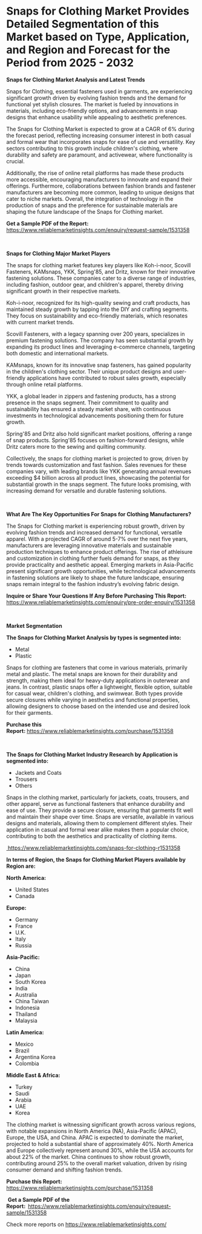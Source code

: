 <p><h1>Snaps for Clothing Market Provides Detailed Segmentation of this Market based on Type, Application, and Region and Forecast for the Period from 2025 - 2032</h1></p><p><strong>Snaps for Clothing Market Analysis and Latest Trends</strong></p>
<p><p>Snaps for Clothing, essential fasteners used in garments, are experiencing significant growth driven by evolving fashion trends and the demand for functional yet stylish closures. The market is fueled by innovations in materials, including eco-friendly options, and advancements in snap designs that enhance usability while appealing to aesthetic preferences. </p><p>The Snaps for Clothing Market is expected to grow at a CAGR of 6% during the forecast period, reflecting increasing consumer interest in both casual and formal wear that incorporates snaps for ease of use and versatility. Key sectors contributing to this growth include children's clothing, where durability and safety are paramount, and activewear, where functionality is crucial.</p><p>Additionally, the rise of online retail platforms has made these products more accessible, encouraging manufacturers to innovate and expand their offerings. Furthermore, collaborations between fashion brands and fastener manufacturers are becoming more common, leading to unique designs that cater to niche markets. Overall, the integration of technology in the production of snaps and the preference for sustainable materials are shaping the future landscape of the Snaps for Clothing market.</p></p>
<p><strong>Get a Sample PDF of the Report:&nbsp;</strong> <a href="https://www.reliablemarketinsights.com/enquiry/request-sample/1531358?utm_campaign=2112&utm_medium=2&utm_source=Github&utm_content=ia&utm_term=06022025&utm_id=snaps-for-clothing">https://www.reliablemarketinsights.com/enquiry/request-sample/1531358</a></p>
<p>&nbsp;</p>
<p><strong>Snaps for Clothing Major Market Players</strong></p>
<p><p>The snaps for clothing market features key players like Koh-i-noor, Scovill Fasteners, KAMsnaps, YKK, Spring'85, and Dritz, known for their innovative fastening solutions. These companies cater to a diverse range of industries, including fashion, outdoor gear, and children's apparel, thereby driving significant growth in their respective markets.</p><p>Koh-i-noor, recognized for its high-quality sewing and craft products, has maintained steady growth by tapping into the DIY and crafting segments. They focus on sustainability and eco-friendly materials, which resonates with current market trends.</p><p>Scovill Fasteners, with a legacy spanning over 200 years, specializes in premium fastening solutions. The company has seen substantial growth by expanding its product lines and leveraging e-commerce channels, targeting both domestic and international markets.</p><p>KAMsnaps, known for its innovative snap fasteners, has gained popularity in the children's clothing sector. Their unique product designs and user-friendly applications have contributed to robust sales growth, especially through online retail platforms.</p><p>YKK, a global leader in zippers and fastening products, has a strong presence in the snaps segment. Their commitment to quality and sustainability has ensured a steady market share, with continuous investments in technological advancements positioning them for future growth.</p><p>Spring'85 and Dritz also hold significant market positions, offering a range of snap products. Spring'85 focuses on fashion-forward designs, while Dritz caters more to the sewing and quilting community.</p><p>Collectively, the snaps for clothing market is projected to grow, driven by trends towards customization and fast fashion. Sales revenues for these companies vary, with leading brands like YKK generating annual revenues exceeding $4 billion across all product lines, showcasing the potential for substantial growth in the snaps segment. The future looks promising, with increasing demand for versatile and durable fastening solutions.</p></p>
<p>&nbsp;</p>
<p><strong>What Are The Key Opportunities For Snaps for Clothing Manufacturers?</strong></p>
<p><p>The Snaps for Clothing market is experiencing robust growth, driven by evolving fashion trends and increased demand for functional, versatile apparel. With a projected CAGR of around 5-7% over the next five years, manufacturers are leveraging innovative materials and sustainable production techniques to enhance product offerings. The rise of athleisure and customization in clothing further fuels demand for snaps, as they provide practicality and aesthetic appeal. Emerging markets in Asia-Pacific present significant growth opportunities, while technological advancements in fastening solutions are likely to shape the future landscape, ensuring snaps remain integral to the fashion industry’s evolving fabric design.</p></p>
<p><strong>Inquire or Share Your Questions If Any Before Purchasing This Report:</strong> <a href="https://www.reliablemarketinsights.com/enquiry/pre-order-enquiry/1531358?utm_campaign=2112&utm_medium=2&utm_source=Github&utm_content=ia&utm_term=06022025&utm_id=snaps-for-clothing">https://www.reliablemarketinsights.com/enquiry/pre-order-enquiry/1531358</a></p>
<p>&nbsp;</p>
<p><strong>Market Segmentation</strong></p>
<p><strong>The Snaps for Clothing Market Analysis by types is segmented into:</strong></p>
<p><ul><li>Metal</li><li>Plastic</li></ul></p>
<p><p>Snaps for clothing are fasteners that come in various materials, primarily metal and plastic. The metal snaps are known for their durability and strength, making them ideal for heavy-duty applications in outerwear and jeans. In contrast, plastic snaps offer a lightweight, flexible option, suitable for casual wear, children's clothing, and swimwear. Both types provide secure closures while varying in aesthetics and functional properties, allowing designers to choose based on the intended use and desired look for their garments.</p></p>
<p><strong>Purchase this Report:&nbsp;</strong><a href="https://www.reliablemarketinsights.com/purchase/1531358?utm_campaign=2112&utm_medium=2&utm_source=Github&utm_content=ia&utm_term=06022025&utm_id=snaps-for-clothing">https://www.reliablemarketinsights.com/purchase/1531358</a></p>
<p>&nbsp;</p>
<p><strong>The Snaps for Clothing Market Industry Research by Application is segmented into:</strong></p>
<p><ul><li>Jackets and Coats</li><li>Trousers</li><li>Others</li></ul></p>
<p><p>Snaps in the clothing market, particularly for jackets, coats, trousers, and other apparel, serve as functional fasteners that enhance durability and ease of use. They provide a secure closure, ensuring that garments fit well and maintain their shape over time. Snaps are versatile, available in various designs and materials, allowing them to complement different styles. Their application in casual and formal wear alike makes them a popular choice, contributing to both the aesthetics and practicality of clothing items.</p></p>
<p><a href="https://www.reliablemarketinsights.com/snaps-for-clothing-r1531358?utm_campaign=2112&utm_medium=2&utm_source=Github&utm_content=ia&utm_term=06022025&utm_id=snaps-for-clothing">&nbsp;https://www.reliablemarketinsights.com/snaps-for-clothing-r1531358</a></p>
<p><strong>In terms of Region, the Snaps for Clothing Market Players available by Region are:</strong></p>
<p>
    <p> <strong> North America: </strong>
        <ul>
            <li>United States</li>
            <li>Canada</li>
        </ul>
        </p> 
    <p> <strong> Europe: </strong>
        <ul>
            <li>Germany</li>
            <li>France</li>
            <li>U.K.</li>
            <li>Italy</li>
            <li>Russia</li>
        </ul>
        </p> 
    <p> <strong> Asia-Pacific: </strong>
        <ul>
            <li>China</li>
            <li>Japan</li>
            <li>South Korea</li>
            <li>India</li>
            <li>Australia</li>
            <li>China Taiwan</li>
            <li>Indonesia</li>
            <li>Thailand</li>
            <li>Malaysia</li>
        </ul>
        </p> 
    <p> <strong> Latin America: </strong>
        <ul>
            <li>Mexico</li>
            <li>Brazil</li>
            <li>Argentina Korea</li>
            <li>Colombia</li>
        </ul>
        </p> 
    <p> <strong> Middle East & Africa: </strong>
        <ul>
            <li>Turkey</li>
            <li>Saudi</li>
            <li>Arabia</li>
            <li>UAE</li>
            <li>Korea</li>
        </ul>
    </p>
    </p>
<p><p>The clothing market is witnessing significant growth across various regions, with notable expansions in North America (NA), Asia-Pacific (APAC), Europe, the USA, and China. APAC is expected to dominate the market, projected to hold a substantial share of approximately 40%. North America and Europe collectively represent around 30%, while the USA accounts for about 22% of the market. China continues to show robust growth, contributing around 25% to the overall market valuation, driven by rising consumer demand and shifting fashion trends.</p></p>
<p><strong>Purchase this Report: </strong><a href="https://www.reliablemarketinsights.com/purchase/1531358?utm_campaign=2112&utm_medium=2&utm_source=Github&utm_content=ia&utm_term=06022025&utm_id=snaps-for-clothing">https://www.reliablemarketinsights.com/purchase/1531358</a></p>
<p>&nbsp;<strong>Get a Sample PDF of the Report:&nbsp;&nbsp;</strong><a href="https://www.reliablemarketinsights.com/enquiry/request-sample/1531358?utm_campaign=2112&utm_medium=2&utm_source=Github&utm_content=ia&utm_term=06022025&utm_id=snaps-for-clothing">https://www.reliablemarketinsights.com/enquiry/request-sample/1531358</a></p>
<p><strong></strong></p>
<p>Check more reports on <a href="https://www.reliablemarketinsights.com/?utm_campaign=2112&utm_medium=2&utm_source=Github&utm_content=ia&utm_term=06022025&utm_id=snaps-for-clothing">https://www.reliablemarketinsights.com/</a></p>
